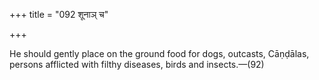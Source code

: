 +++
title = "092 शूनाञ् च"

+++

He should gently place on the ground food for dogs, outcasts, Cāṇḍālas, persons afflicted with filthy diseases, birds and insects.—(92)